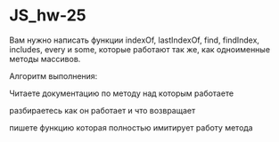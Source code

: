 # JS_hw-25
Вам нужно написать функции indexOf, lastIndexOf, find, findIndex, includes, every и some, которые работают так же, как одноименные методы массивов.

Алгоритм выполнения:

Читаете документацию по методу над которым работаете

разбираетесь как он работает и что возвращает

пишете функцию которая полностью имитирует работу метода
